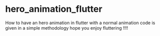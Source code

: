 # hero_animation_flutter
How to have an hero animation in flutter with a normal animation code is given in a simple methodology hope you enjoy fluttering !!!!
